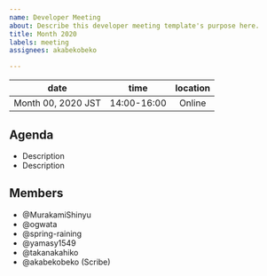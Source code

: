 ```yaml
---
name: Developer Meeting
about: Describe this developer meeting template's purpose here.
title: Month 2020
labels: meeting
assignees: akabekobeko

---
```


|date | time | location|
|:--:|:--:|:--:|
|Month 00, 2020 JST | 14:00-16:00 |Online|

## Agenda

- Description
- Description

## Members

- @MurakamiShinyu
- @ogwata
- @spring-raining
- @yamasy1549
- @takanakahiko
- @akabekobeko (Scribe)
